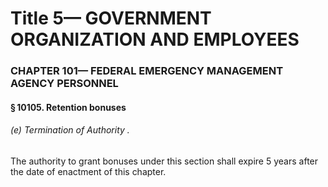 
# Title 5— GOVERNMENT ORGANIZATION AND EMPLOYEES
### CHAPTER 101— FEDERAL EMERGENCY MANAGEMENT AGENCY PERSONNEL
#### § 10105. Retention bonuses
###### (e) Termination of Authority .

The authority to grant bonuses under this section shall expire 5 years after the date of enactment of this chapter.
